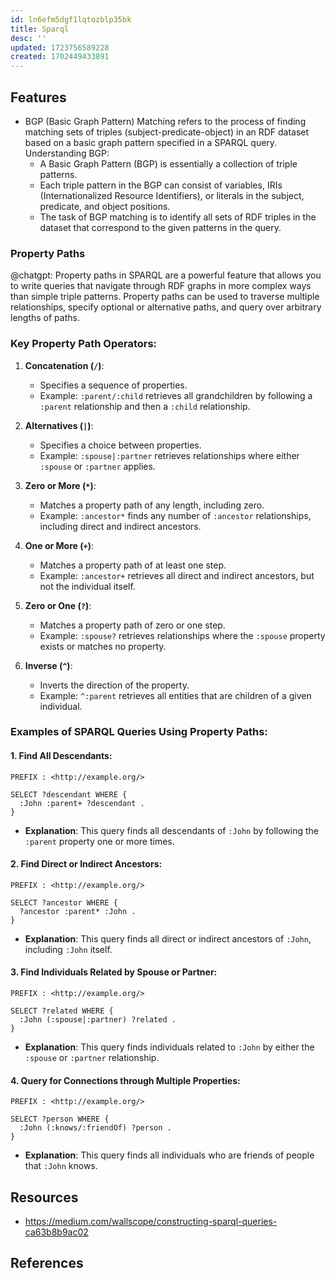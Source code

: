 ```yaml
---
id: ln6efm5dgf1lqtozblp35bk
title: Sparql
desc: ''
updated: 1723756589228
created: 1702449433891
---
```


## Features

- BGP (Basic Graph Pattern) Matching refers to the process of finding matching sets of triples (subject-predicate-object) in an RDF dataset based on a basic graph pattern specified in a SPARQL query.
Understanding BGP:
    - A Basic Graph Pattern (BGP) is essentially a collection of triple patterns.
    - Each triple pattern in the BGP can consist of variables, IRIs (Internationalized Resource Identifiers), or literals in the subject, predicate, and object positions.
    - The task of BGP matching is to identify all sets of RDF triples in the dataset that correspond to the given patterns in the query.

### Property Paths

@chatgpt: Property paths in SPARQL are a powerful feature that allows you to write queries that navigate through RDF graphs in more complex ways than simple triple patterns. Property paths can be used to traverse multiple relationships, specify optional or alternative paths, and query over arbitrary lengths of paths.

### Key Property Path Operators:

1. **Concatenation (`/`)**:
   - Specifies a sequence of properties.
   - Example: `:parent/:child` retrieves all grandchildren by following a `:parent` relationship and then a `:child` relationship.

2. **Alternatives (`|`)**:
   - Specifies a choice between properties.
   - Example: `:spouse|:partner` retrieves relationships where either `:spouse` or `:partner` applies.

3. **Zero or More (`*`)**:
   - Matches a property path of any length, including zero.
   - Example: `:ancestor*` finds any number of `:ancestor` relationships, including direct and indirect ancestors.

4. **One or More (`+`)**:
   - Matches a property path of at least one step.
   - Example: `:ancestor+` retrieves all direct and indirect ancestors, but not the individual itself.

5. **Zero or One (`?`)**:
   - Matches a property path of zero or one step.
   - Example: `:spouse?` retrieves relationships where the `:spouse` property exists or matches no property.

6. **Inverse (`^`)**:
   - Inverts the direction of the property.
   - Example: `^:parent` retrieves all entities that are children of a given individual.

### Examples of SPARQL Queries Using Property Paths:

#### 1. Find All Descendants:
```sparql
PREFIX : <http://example.org/>

SELECT ?descendant WHERE {
  :John :parent+ ?descendant .
}
```
- **Explanation**: This query finds all descendants of `:John` by following the `:parent` property one or more times.

#### 2. Find Direct or Indirect Ancestors:
```sparql
PREFIX : <http://example.org/>

SELECT ?ancestor WHERE {
  ?ancestor :parent* :John .
}
```
- **Explanation**: This query finds all direct or indirect ancestors of `:John`, including `:John` itself.

#### 3. Find Individuals Related by Spouse or Partner:
```sparql
PREFIX : <http://example.org/>

SELECT ?related WHERE {
  :John (:spouse|:partner) ?related .
}
```
- **Explanation**: This query finds individuals related to `:John` by either the `:spouse` or `:partner` relationship.

#### 4. Query for Connections through Multiple Properties:
```sparql
PREFIX : <http://example.org/>

SELECT ?person WHERE {
  :John (:knows/:friendOf) ?person .
}
```
- **Explanation**: This query finds all individuals who are friends of people that `:John` knows.

## Resources

- https://medium.com/wallscope/constructing-sparql-queries-ca63b8b9ac02

## References